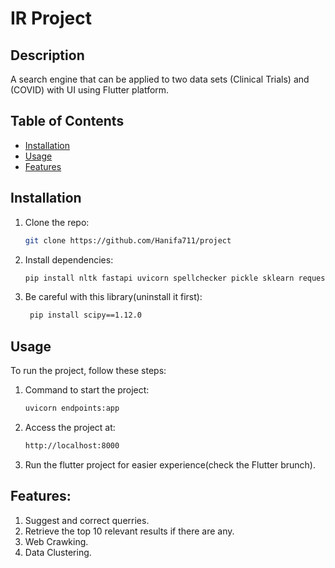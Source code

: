 # IR Project

## Description
A search engine that can be applied to two data sets (Clinical Trials) and (COVID) with UI using Flutter platform.

## Table of Contents
- [Installation](#installation)
- [Usage](#usage)
- [Features](#features)


## Installation
1. Clone the repo:
    ```sh
    git clone https://github.com/Hanifa711/project
    ```
2. Install dependencies:
    ```sh
    pip install nltk fastapi uvicorn spellchecker pickle sklearn requests beautifulsoup4 gensim matplotlib
    ```
3. Be careful with this library(uninstall it first):
   ```sh
    pip install scipy==1.12.0
    ```

## Usage
To run the project, follow these steps:
1. Command to start the project:
    ```sh
    uvicorn endpoints:app
    ```
2. Access the project at:
    ```sh
    http://localhost:8000
    ```
3. Run the flutter project for easier experience(check the Flutter brunch).
    
## Features:

1. Suggest and correct querries.
2. Retrieve the top 10 relevant results if there are any.
3. Web Crawking.
4. Data Clustering.

